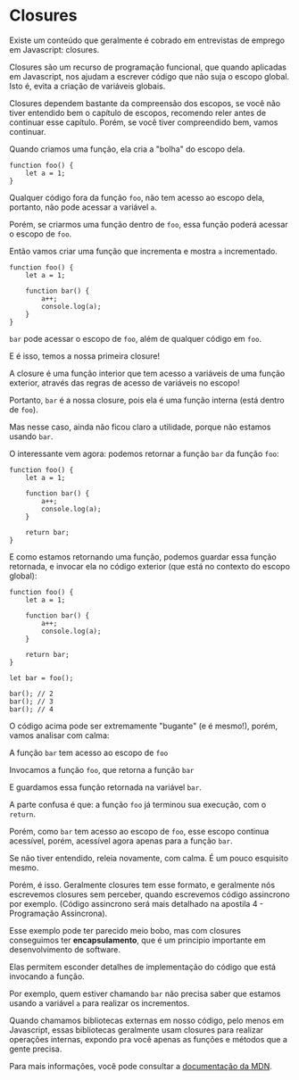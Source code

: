 # Closures

Existe um conteúdo que geralmente é cobrado em entrevistas de emprego em Javascript: closures.

Closures são um recurso de programação funcional, que quando aplicadas em Javascript, nos ajudam a escrever código que não suja o escopo global. Isto é, evita a criação de variáveis globais.

Closures dependem bastante da compreensão dos escopos, se você não tiver entendido bem o capítulo de escopos, recomendo reler antes de continuar esse capítulo. Porém, se você tiver compreendido bem, vamos continuar.

Quando criamos uma função, ela cria a "bolha" do escopo dela.

```
function foo() {
    let a = 1;
}
```

Qualquer código fora da função `foo`, não tem acesso ao escopo dela, portanto, não pode acessar a variável `a`.

Porém, se criarmos uma função dentro de `foo`, essa função poderá acessar o escopo de `foo`.

Então vamos criar uma função que incrementa e mostra `a` incrementado.

```
function foo() {
    let a = 1;

    function bar() {
        a++;
        console.log(a);
    }
}
```

`bar` pode acessar o escopo de `foo`, além de qualquer código em `foo`. 

E é isso, temos a nossa primeira closure!

A closure é uma função interior que tem acesso a variáveis de uma função exterior, através das regras de acesso de variáveis no escopo!

Portanto, `bar` é a nossa closure, pois ela é uma função interna (está dentro de `foo`).

Mas nesse caso, ainda não ficou claro a utilidade, porque não estamos usando `bar`.

O interessante vem agora: podemos retornar a função `bar` da função `foo`:

```
function foo() {
    let a = 1;

    function bar() {
        a++;
        console.log(a);
    }

    return bar;
}
```

E como estamos retornando uma função, podemos guardar essa função retornada, e invocar ela no código exterior (que está no contexto do escopo global):

```
function foo() {
    let a = 1;

    function bar() {
        a++;
        console.log(a);
    }

    return bar;
}

let bar = foo();

bar(); // 2
bar(); // 3
bar(); // 4
```

O código acima pode ser extremamente "bugante" (e é mesmo!), porém, vamos analisar com calma:

A função `bar` tem acesso ao escopo de `foo`

Invocamos a função `foo`, que retorna a função `bar`

E guardamos essa função retornada na variável `bar`.

A parte confusa é que: a função `foo` já terminou sua execução, com o `return`.

Porém, como `bar` tem acesso ao escopo de `foo`, esse escopo continua acessível, porém, acessível agora apenas para a função `bar`.

Se não tiver entendido, releia novamente, com calma. É um pouco esquisito mesmo.

Porém, é isso. Geralmente closures tem esse formato, e geralmente nós escrevemos closures sem perceber, quando escrevemos código assincrono por exemplo. (Código assincrono será mais detalhado na apostila 4 - Programação Assincrona).

Esse exemplo pode ter parecido meio bobo, mas com closures conseguimos ter **encapsulamento**, que é um principio importante em desenvolvimento de software.

Elas permitem esconder detalhes de implementação do código que está invocando a função.

Por exemplo, quem estiver chamando `bar` não precisa saber que estamos usando a variável `a` para realizar os incrementos.

Quando chamamos bibliotecas externas em nosso código, pelo menos em Javascript, essas bibliotecas geralmente usam closures para realizar operações internas, expondo pra você apenas as funções e métodos que a gente precisa.

Para mais informações, você pode consultar a [documentação da MDN](https://developer.mozilla.org/pt-BR/docs/Web/JavaScript/Guide/Closures).